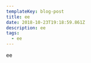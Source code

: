 ```yaml
---
templateKey: blog-post
title: ee
date: 2018-10-23T19:18:59.861Z
description: ee
tags:
  - ee
---
```

ee
